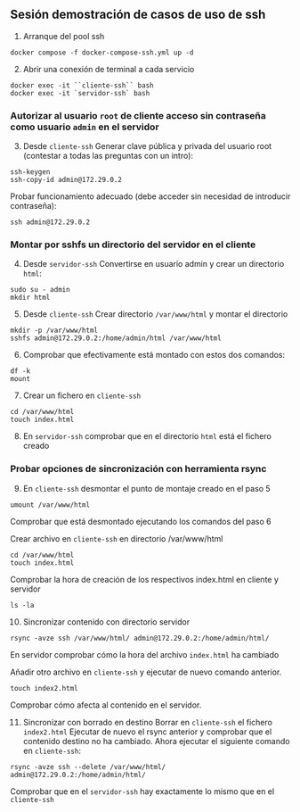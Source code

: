 ## Sesión demostración de casos de uso de ssh

1. Arranque del pool ssh
```
docker compose -f docker-compose-ssh.yml up -d
```

2. Abrir una conexión de terminal a cada servicio
```
docker exec -it ``cliente-ssh`` bash
docker exec -it `servidor-ssh` bash
```

### Autorizar al usuario `root` de cliente acceso sin contraseña como usuario `admin` en el servidor

3. Desde ``cliente-ssh``
Generar clave pública y privada del usuario root (contestar a todas las preguntas con un intro):
```
ssh-keygen
ssh-copy-id admin@172.29.0.2
```
Probar funcionamiento adecuado (debe acceder sin necesidad de introducir contraseña):
```
ssh admin@172.29.0.2
```

### Montar por sshfs un directorio del servidor en el cliente

4. Desde `servidor-ssh`
Convertirse en usuario admin y crear un directorio `html`:
```
sudo su - admin
mkdir html
```
5. Desde `cliente-ssh`
Crear directorio `/var/www/html` y montar el directorio
```
mkdir -p /var/www/html
sshfs admin@172.29.0.2:/home/admin/html /var/www/html
```
6. Comprobar que efectivamente está montado con estos dos comandos:
```
df -k
mount
```
7. Crear un fichero en `cliente-ssh`
```
cd /var/www/html
touch index.html
```
8. En `servidor-ssh` comprobar que en el directorio `html` está el fichero creado

### Probar opciones de sincronización con herramienta rsync

9. En `cliente-ssh` desmontar el punto de montaje creado en el paso 5
```
umount /var/www/html
```
Comprobar que está desmontado ejecutando los comandos del paso 6

Crear archivo en `cliente-ssh` en directorio /var/www/html
```
cd /var/www/html
touch index.html
```
Comprobar la hora de creación de los respectivos index.html en cliente y servidor
```
ls -la
```

10. Sincronizar contenido con directorio servidor
```
rsync -avze ssh /var/www/html/ admin@172.29.0.2:/home/admin/html/
```
En servidor comprobar cómo la hora del archivo `index.html` ha cambiado

Añadir otro archivo en `cliente-ssh` y ejecutar de nuevo comando anterior. 
```
touch index2.html
```
Comprobar cómo afecta al contenido en el servidor.

11. Sincronizar con borrado en destino
Borrar en `cliente-ssh` el fichero `index2.html`
Ejecutar de nuevo el rsync anterior y comprobar que el contenido destino no ha cambiado.
Ahora ejecutar el siguiente comando en `cliente-ssh`:
```
rsync -avze ssh --delete /var/www/html/ admin@172.29.0.2:/home/admin/html/
```
Comprobar que en el `servidor-ssh` hay exactamente lo mismo que en el `cliente-ssh`
